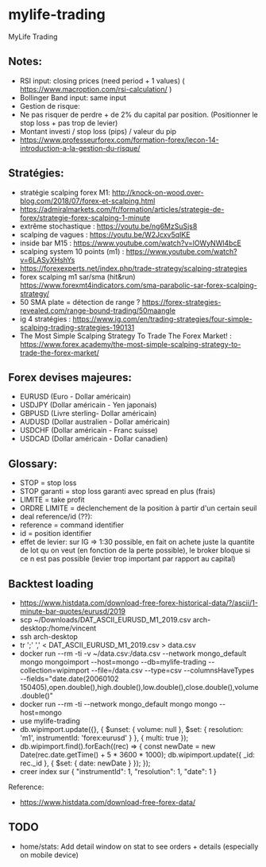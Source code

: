 # mylife-trading

MyLife Trading

## Notes: 
- RSI input: closing prices (need period + 1 values) ( https://www.macroption.com/rsi-calculation/ )
- Bollinger Band input: same input
- Gestion de risque:
 - Ne pas risquer de perdre + de 2% du capital par position. (Positionner le stop loss + pas trop de levier)
 - Montant investi / stop loss (pips) / valeur du pip
 - https://www.professeurforex.com/formation-forex/lecon-14-introduction-a-la-gestion-du-risque/

## Stratégies:
 - stratégie scalping forex M1: http://knock-on-wood.over-blog.com/2018/07/forex-et-scalping.html
 - https://admiralmarkets.com/fr/formation/articles/strategie-de-forex/strategie-forex-scalping-1-minute
 - extrême stochastique : https://youtu.be/ng6MzSuSjs8
 - scalping de vagues : https://youtu.be/W2Jcxv5qIKE
 - inside bar M15 :  https://www.youtube.com/watch?v=lOWyNWl4bcE
 - scalping system 10 points (m1) : https://www.youtube.com/watch?v=6LASyXHshYs
 - https://forexexperts.net/index.php/trade-strategy/scalping-strategies
 - forex scalping m1 sar/sma (hit&run) https://www.forexmt4indicators.com/sma-parabolic-sar-forex-scalping-strategy/
 - 50 SMA plate = détection de range ? https://forex-strategies-revealed.com/range-bound-trading/50maangle
 - ig 4 stratégies : https://www.ig.com/en/trading-strategies/four-simple-scalping-trading-strategies-190131
 - The Most Simple Scalping Strategy To Trade The Forex Market! : https://www.forex.academy/the-most-simple-scalping-strategy-to-trade-the-forex-market/

## Forex devises majeures:
 - EURUSD (Euro - Dollar américain)
 - USDJPY (Dollar américain - Yen japonais)
 - GBPUSD (Livre sterling- Dollar américain)
 - AUDUSD (Dollar australien - Dollar américain)
 - USDCHF (Dollar américain - Franc suisse)
 - USDCAD (Dollar américain - Dollar canadien)

## Glossary:
- STOP = stop loss
- STOP garanti = stop loss garanti avec spread en plus (frais)
- LIMITE = take profit
- ORDRE LIMITE = déclenchement de la position à partir d'un certain seuil
- deal reference/id (??):
 - reference = command identifier
 - id = position identifier
- effet de levier: sur IG => 1:30 possible, en fait on achete juste la quantite de lot qu on veut (en fonction de la perte possible), le broker bloque si ce n est pas possible (levier trop important par rapport au capital)

## Backtest loading

- https://www.histdata.com/download-free-forex-historical-data/?/ascii/1-minute-bar-quotes/eurusd/2019
- scp ~/Downloads/DAT_ASCII_EURUSD_M1_2019.csv arch-desktop:/home/vincent
- ssh arch-desktop
- tr ';' ',' < DAT_ASCII_EURUSD_M1_2019.csv > data.csv
- docker run --rm -ti -v ~/data.csv:/data.csv --network mongo_default mongo mongoimport --host=mongo --db=mylife-trading --collection=wipimport --file=/data.csv --type=csv  --columnsHaveTypes --fields="date.date(20060102 150405),open.double(),high.double(),low.double(),close.double(),volume.double()"
- docker run --rm -ti --network mongo_default mongo mongo --host=mongo
 - use mylife-trading
 - db.wipimport.update({}, { $unset: { volume: null }, $set: { resolution: 'm1', instrumentId: 'forex:eurusd' } }, { multi: true });
 - db.wipimport.find().forEach((rec) => { const newDate = new Date(rec.date.getTime() + 5 * 3600 *  1000); db.wipimport.update({ _id: rec._id }, { $set: { date: newDate } }); });
- creer index sur { "instrumentId": 1, "resolution": 1, "date": 1 }

Reference:
- https://www.histdata.com/download-free-forex-data/

## TODO

 - home/stats: Add detail window on stat to see orders + details (especially on mobile device)